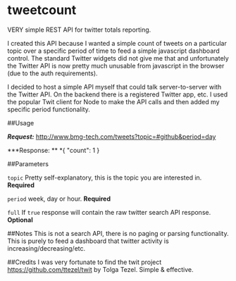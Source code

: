 tweetcount
==========

VERY simple REST API for twitter totals reporting.

I created this API because I wanted a simple count of tweets on a particular topic over a specific period of time to feed a simple javascript dashboard control.  The standard Twitter widgets did not give me that and unfortunately the Twitter API is now pretty much unusable from javascript in the browser (due to the auth requirements).

I decided to host a simple API myself that could talk server-to-server with the Twitter API.  On the backend there is a registered Twitter app, etc.  I used the popular Twit client for Node to make the API calls and then added my specific period functionality. 


##Usage

***Request:***  http://www.bmg-tech.com/tweets?topic=#github&period=day

***Response: ** *{ "count": 1 }


##Parameters

`topic`		Pretty self-explanatory, this is the topic you are interested in. **Required**

`period`	week, day or hour. **Required**

`full`		If `true` response will contain the raw twitter search API response.  **Optional**

##Notes
This is not a search API, there is no paging or parsing functionality.  This is purely to feed a dashboard that twitter activity is increasing/decreasing/etc.


##Credits
I was very fortunate to find the twit project https://github.com/ttezel/twit by Tolga Tezel.  Simple & effective.
